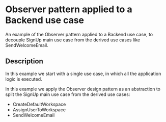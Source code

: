 Observer pattern applied to a Backend use case
==============================================

An example of the Observer pattern applied
to a Backend use case, to decouple SignUp main
use case from the derived use cases like SendWelcomeEmail.

## Description

In this example we start with a single use case, in which all
the application logic is executed.

In this example we apply the Observer design pattern as an
abstraction to split the SignUp main use case from the derived
use cases:
- CreateDefaultWorkspace
- AssignUserToWorkspace
- SendWelcomeEmail
